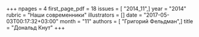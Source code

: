 +++
npages = 4
first_page_pdf = 18
issues = [ "2014_11",]
year = "2014"
rubric = "Наши современники"
illustrators = []
date = "2017-05-03T00:17:32+03:00"
month = "11"
authors = [ "Григорий Фельдман",]
title = "Дональд Кнут"
+++
